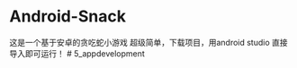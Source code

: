 # Android-Snack
这是一个基于安卓的贪吃蛇小游戏
超级简单，下载项目，用android studio 直接导入即可运行！
#   5 _ a p p d e v e l o p m e n t  
 